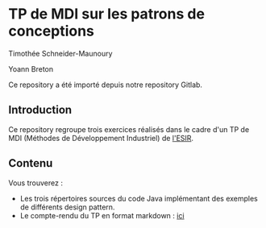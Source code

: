 # TP de MDI sur les patrons de conceptions

Timothée Schneider-Maunoury

Yoann Breton

Ce repository a été importé depuis notre repository Gitlab.

## Introduction
Ce repository regroupe trois exercices réalisés dans le cadre d'un TP de MDI (Méthodes de Développement Industriel) de [l'ESIR](https://esir.univ-rennes1.fr/).

## Contenu
Vous trouverez :
 - Les trois répertoires sources du code Java implémentant des exemples de différents design pattern.
 - Le compte-rendu du TP en format markdown : [ici](./compte-rendu.md)
